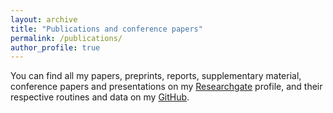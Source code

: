 ```yaml
---
layout: archive
title: "Publications and conference papers"
permalink: /publications/
author_profile: true
---
```



You can find all my papers, preprints, reports, supplementary material, conference papers and presentations on my [Researchgate](https://www.researchgate.net/profile/Vinicius-Jameli) profile, and their respective routines and data on my [GitHub](https://github.com/Vjameli).
